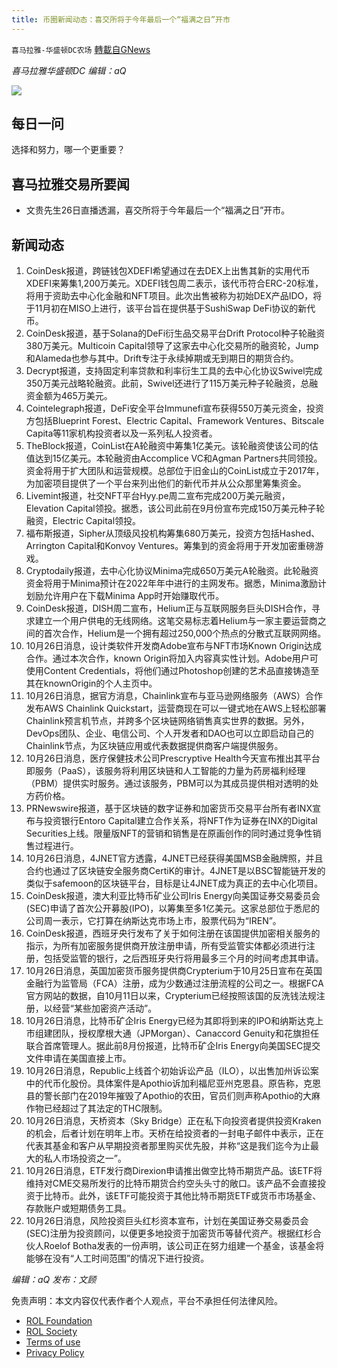 ```yaml
---
title: 币圈新闻动态：喜交所将于今年最后一个“福满之日”开市
---
```

`喜马拉雅-华盛顿DC农场` [轉載自GNews](https://gnews.org/zh-hans/1620157/)

*喜马拉雅华盛顿DC 编辑：aQ*

![](http://himalayawashingtondc.org/wp-content/uploads/2021/07/ScreenShot-2021-07-31-at-16.20.22@2x.png)



## 每日一问





选择和努力，哪一个更重要？





## 喜马拉雅交易所要闻





- 文贵先生26日直播透漏，喜交所将于今年最后一个“福满之日”开市。






## 新闻动态





1. CoinDesk报道，跨链钱包XDEFI希望通过在去DEX上出售其新的实用代币XDEFI来筹集1,200万美元。XDEFI钱包周二表示，该代币符合ERC-20标准，将用于资助去中心化金融和NFT项目。此次出售被称为初始DEX产品IDO，将于11月初在MISO上进行，该平台旨在提供基于SushiSwap DeFi协议的新代币。
2. CoinDesk报道，基于Solana的DeFi衍生品交易平台Drift Protocol种子轮融资380万美元。Multicoin Capital领导了这家去中心化交易所的融资轮，Jump和Alameda也参与其中。Drift专注于永续掉期或无到期日的期货合约。
3. Decrypt报道，支持固定利率贷款和利率衍生工具的去中心化协议Swivel完成350万美元战略轮融资。此前，Swivel还进行了115万美元种子轮融资，总融资金额为465万美元。
4. Cointelegraph报道，DeFi安全平台Immunefi宣布获得550万美元资金，投资方包括Blueprint Forest、Electric Capital、Framework Ventures、Bitscale Capita等11家机构投资者以及一系列私人投资者。
5. TheBlock报道，CoinList在A轮融资中筹集1亿美元。该轮融资使该公司的估值达到15亿美元。本轮融资由Accomplice VC和Agman Partners共同领投。资金将用于扩大团队和运营规模。总部位于旧金山的CoinList成立于2017年，为加密项目提供了一个平台来列出他们的新代币并从公众那里筹集资金。
6. Livemint报道，社交NFT平台Hyy.pe周二宣布完成200万美元融资，Elevation Capital领投。据悉，该公司此前在9月份宣布完成150万美元种子轮融资，Electric Capital领投。
7. 福布斯报道，Sipher从顶级风投机构筹集680万美元，投资方包括Hashed、Arrington Capital和Konvoy Ventures。筹集到的资金将用于开发加密重磅游戏。
8. Cryptodaily报道，去中心化协议Minima完成650万美元A轮融资。此轮融资资金将用于Minima预计在2022年年中进行的主网发布。据悉，Minima激励计划励允许用户在下载Minima App时开始赚取代币。
9. CoinDesk报道，DISH周二宣布，Helium正与互联网服务巨头DISH合作，寻求建立一个用户供电的无线网络。这笔交易标志着Helium与一家主要运营商之间的首次合作，Helium是一个拥有超过250,000个热点的分散式互联网网络。
10. 10月26日消息，设计类软件开发商Adobe宣布与NFT市场Known Origin达成合作。通过本次合作，known Origin将加入内容真实性计划。Adobe用户可使用Content Credentials，将他们通过Photoshop创建的艺术品直接铸造至其在knownOrigin的个人主页中。
11. 10月26日消息，据官方消息，Chainlink宣布与亚马逊网络服务（AWS）合作发布AWS Chainlink Quickstart，运营商现在可以一键式地在AWS上轻松部署Chainlink预言机节点，并跨多个区块链网络销售真实世界的数据。另外，DevOps团队、企业、电信公司、个人开发者和DAO也可以立即启动自己的Chainlink节点，为区块链应用或代表数据提供商客户端提供服务。
12. 10月26日消息，医疗保健技术公司Prescryptive Health今天宣布推出其平台即服务（PaaS），该服务将利用区块链和人工智能的力量为药房福利经理（PBM）提供实时服务。通过该服务，PBM可以为其成员提供相对透明的处方药价格。
13. PRNewswire报道，基于区块链的数字证券和加密货币交易平台所有者INX宣布与投资银行Entoro Capital建立合作关系，将NFT作为证券在INX的Digital Securities上线。限量版NFT的营销和销售是在原画创作的同时通过竞争性销售过程进行。
14. 10月26日消息，4JNET官方透露，4JNET已经获得美国MSB金融牌照，并且合约也通过了区块链安全服务商CertiK的审计。4JNET是以BSC智能链开发的类似于safemoon的区块链平台，目标是让4JNET成为真正的去中心化项目。
15. CoinDesk报道，澳大利亚比特币矿业公司Iris Energy向美国证券交易委员会(SEC)申请了首次公开募股(IPO)，以筹集至多1亿美元。这家总部位于悉尼的公司周一表示，它打算在纳斯达克市场上市，股票代码为“IREN”。
16. CoinDesk报道，西班牙央行发布了关于如何注册在该国提供加密相关服务的指示，为所有加密服务提供商开放注册申请，所有受监管实体都必须进行注册，包括受监管的银行，之后西班牙央行将用最多三个月的时间考虑其申请。
17. 10月26日消息，英国加密货币服务提供商Crypterium于10月25日宣布在英国金融行为监管局（FCA）注册，成为少数通过注册流程的公司之一。根据FCA官方网站的数据，自10月11日以来，Crypterium已经按照该国的反洗钱法规注册，以经营“某些加密资产活动”。
18. 10月26日消息，比特币矿企Iris Energy已经为其即将到来的IPO和纳斯达克上市组建团队，授权摩根大通（JPMorgan）、Canaccord Genuity和花旗担任联合首席管理人。据此前8月份报道，比特币矿企Iris Energy向美国SEC提交文件申请在美国直接上市。
19. 10月26日消息，Republic上线首个初始诉讼产品（ILO），以出售加州诉讼案中的代币化股份。具体案件是Apothio诉加利福尼亚州克恩县。原告称，克恩县的警长部门在2019年摧毁了Apothio的农田，官员们则声称Apothio的大麻作物已经超过了其法定的THC限制。
20. 10月26日消息，天桥资本（Sky Bridge）正在私下向投资者提供投资Kraken的机会，后者计划在明年上市。天桥在给投资者的一封电子邮件中表示，正在代表其基金和客户从早期投资者那里购买优先股，并称“这是我们迄今为止最大的私人市场投资之一”。
21. 10月26日消息，ETF发行商Direxion申请推出做空比特币期货产品。该ETF将维持对CME交易所发行的比特币期货合约空头头寸的敞口。该产品不会直接投资于比特币。此外，该ETF可能投资于其他比特币期货ETF或货币市场基金、存款账户或短期债务工具。
22. 10月26日消息，风险投资巨头红杉资本宣布，计划在美国证券交易委员会(SEC)注册为投资顾问，以便更多地投资于加密货币等替代资产。根据红杉合伙人Roelof Botha发表的一份声明，该公司正在努力组建一个基金，该基金将能够在没有“人工时间范围”的情况下进行投资。





*编辑：aQ
发布：文顾*


 
 

免责声明：本文内容仅代表作者个人观点，平台不承担任何法律风险。

- [ROL Foundation](https://rolfoundation.org/)
- [ROL Society](https://rolsociety.org/)
- [Terms of use](https://gnews.org/terms-of-use-3/)
- [Privacy Policy](https://gnews.org/privacy-policy/)
